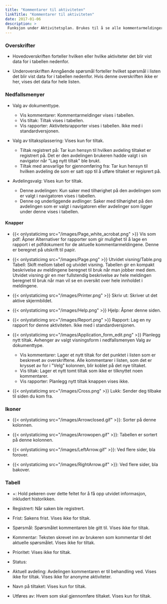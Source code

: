 ```yaml
---
title: "Kommentarer til aktiviteten"
linkTitle: "Kommentarer til aktiviteten"
date: 2017-01-06
description: >
 Funksjon under Aktivitetsplan. Brukes til å se alle kommentarmeldinger, tiltak og rapporter til en aktivitet eller et spørsmål.
---
```

### Overskrifter
- Hovedoverskriften forteller hvilken eller hvilke aktiviteter det blir vist data for i tabellen nedenfor.

- Underoverskriften Anngående spørsmål forteller hvilket spørsmål i listen det blir vist data for i tabellen nedenfor. Hvis denne overskriften ikke er her, vises det data for hele listen.

### Nedfallsmenyer
- Valg av dokumenttype.
  - Vis kommentarer: Kommentarmeldinger vises i tabellen.
  - Vis tiltak: Tiltak vises i tabellen.
  - Vis rapporter: Aktivitetsrapporter vises i tabellen. Ikke med i standardversjonen.

- Valg av tiltaksplassering: Vises kun for tiltak.
  - Tiltak registrert på: Tar kun hensyn til hvilken avdeling tiltaket er registrert på. Det er den avdelingen brukeren hadde valgt i sin navigator når "Lag nytt tiltak" ble brukt.
  - Tiltak med ansvarlige for gjennomføring fra: Tar kun hensyn til hvilken avdeling de som er satt opp til å utføre tiltaket er regisrert på.

- Avdelingsvalg: Vises kun for tiltak.
  - Denne avdelingen: Kun saker med tilhørighet på den avdelingen som er valgt i navigatoren vises i tabellen.
  - Denne og underliggende avdlinger: Saker med tilhørighet på den avdelingen som er valgt i navigatoren eller avdelinger som ligger under denne vises i tabellen.

#### Knapper
- {{< onlystaticimg src="/images/Page_white_acrobat.png" >}} Vis som pdf: Åpner Alternativer for rapporter som gir mulighet til å lage en rapport i et pdfdokument for de aktuelle kommentarmeldingene. Denne er beregnet på utskrift til papir.

- {{< onlystaticimg src="/images/Page.png" >}} Utvidet visning/Table.png Tabell: Skift mellom tabell og utvidet visning. Tabellen gir en kompakt beskrivelse av meldingene beregnet til bruk når man jobber med dem. Utvidet visning gir en mer fullstendig beskrivelse av hele meldingen beregnet til bruk når man vil se en oversikt over hele innholdet i meldingene.

- {{< onlystaticimg src="/images/Printer.png" >}} Skriv ut: Skriver ut det aktive skjermbildet.

- {{< onlystaticimg src="/images/Help.png" >}} Hjelp: Åpner denne siden.

- {{< onlystaticimg src="/images/Report.png" >}} Rapport: Lag en ny rapport for denne aktiviteten. Ikke med i standardversjonen.

- {{< onlystaticimg src="/images/Application_form_edit.png" >}} Planlegg nytt tiltak. Avhenger av valgt visningsform i nedfallsmenyen Valg av dokumenttype.
  - Vis kommentarer: Lager et nytt tiltak for det punktet i listen som er beskrevet av overskriftene. Alle kommentarer i listen, som det er krysset av for i "Velg" kolonnen, blir koblet på det nye tiltaket.
  - Vis tiltak: Lager et nytt tomt tiltak som ikke er tilknyttet noen kommentarer.
  - Vis rapporter: Planlegg nytt tiltak knappen vises ikke.

- {{< onlystaticimg src="/images/Cross.png" >}} Lukk: Sender deg tilbake til siden du kom fra.

### Ikoner
- {{< onlystaticimg src="/images/Arrowclosed.gif" >}}: Sorter på denne kolonnen.

- {{< onlystaticimg src="/images/Arrowopen.gif" >}}: Tabellen er sortert på denne kolonnen.

- {{< onlystaticimg src="/images/LeftArrow.gif" >}}: Ved flere sider, bla forover.

- {{< onlystaticimg src="/images/RightArrow.gif" >}}: Ved flere sider, bla bakover.

### Tabell
- +: Hold pekeren over dette feltet for å få opp utvidet informasjon, inkludert historikken.

- Registrert: Når saken ble registrert.

- Frist: Sakens frist. Vises ikke for tiltak.

- Spørsmål: Spørsmålet kommentaren ble gitt til. Vises ikke for tiltak.

- Kommentar: Teksten skrevet inn av brukeren som kommentar til det aktuelle spørsmålet. Vises ikke for tiltak.

- Prioritet: Vises ikke for tiltak.

- Status:

- Aktuell avdeling: Avdelingen kommentaren er til behandling ved. Vises ikke 
for tiltak. Vises ikke for anonyme aktiviteter.

- Navn på tiltaket: Vises kun for tiltak.

- Utføres av: Hvem som skal gjennomføre tiltaket. Vises kun for tiltak.